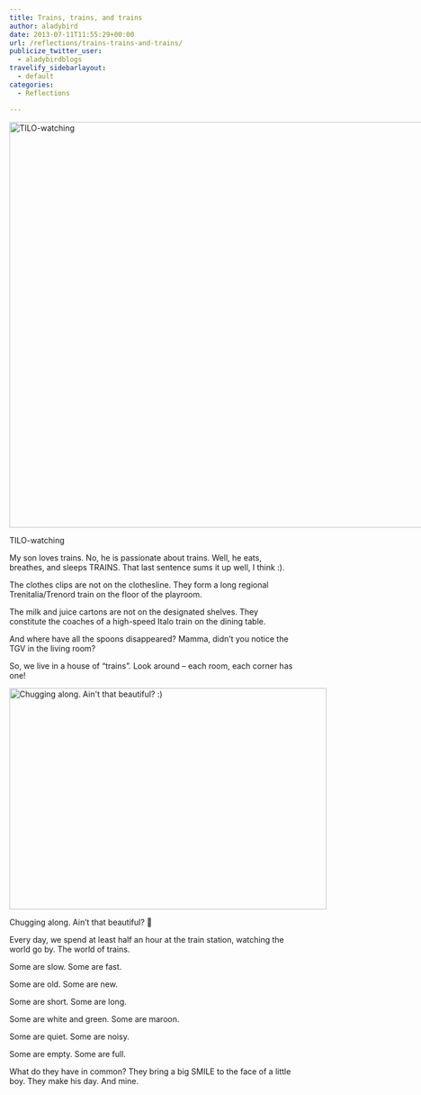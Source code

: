 ```yaml
---
title: Trains, trains, and trains
author: aladybird
date: 2013-07-11T11:55:29+00:00
url: /reflections/trains-trains-and-trains/
publicize_twitter_user:
  - aladybirdblogs
travelify_sidebarlayout:
  - default
categories:
  - Reflections

---
```

<div id="attachment_1452" style="width: 970px" class="wp-caption aligncenter">
  <a href="http://funderfulworld.files.wordpress.com/2013/07/dsc04481.jpg"><img class="size-large wp-image-1452" alt="TILO-watching" src="http://funderfulworld.files.wordpress.com/2013/07/dsc04481.jpg?w=960" width="960" height="720" /></a>
  
  <p class="wp-caption-text">
    TILO-watching
  </p>
</div>

My son loves trains. No, he is passionate about trains. Well, he eats, breathes, and sleeps TRAINS. That last sentence sums it up well, I think :).

The clothes clips are not on the clothesline. They form a long regional Trenitalia/Trenord train on the floor of the playroom.

The milk and juice cartons are not on the designated shelves. They constitute the coaches of a high-speed Italo train on the dining table.

And where have all the spoons disappeared? Mamma, didn&#8217;t you notice the TGV in the living room?

So, we live in a house of &#8220;trains&#8221;. Look around &#8211; each room, each corner has one!

<div id="attachment_1455" style="width: 574px" class="wp-caption aligncenter">
  <a href="http://funderfulworld.files.wordpress.com/2013/07/clips_train.jpg"><img class="size-full wp-image-1455" alt="Chugging along. Ain't that beautiful? :)" src="http://funderfulworld.files.wordpress.com/2013/07/clips_train.jpg" width="564" height="393" /></a>
  
  <p class="wp-caption-text">
    Chugging along. Ain&#8217;t that beautiful? 🙂
  </p>
</div>

Every day, we spend at least half an hour at the train station, watching the world go by. The world of trains.

Some are slow. Some are fast.

Some are old. Some are new.

Some are short. Some are long.

Some are white and green. Some are maroon.

Some are quiet. Some are noisy.

Some are empty. Some are full.

What do they have in common? They bring a big SMILE to the face of a little boy. They make his day. And mine.